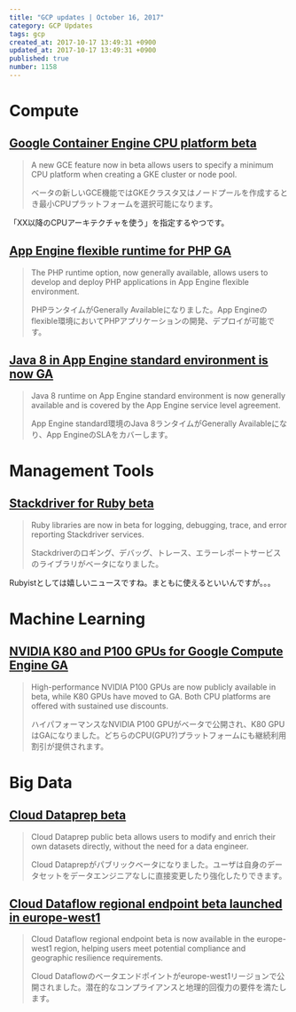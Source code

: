 ```yaml
---
title: "GCP updates | October 16, 2017"
category: GCP Updates
tags: gcp
created_at: 2017-10-17 13:49:31 +0900
updated_at: 2017-10-17 13:49:31 +0900
published: true
number: 1158
---
```


# Compute
## [Google Container Engine CPU platform beta](https://cloud.google.com/container-engine/docs/min-cpu-platform)
> A new GCE feature now in beta allows users to specify a minimum CPU platform when creating a GKE cluster or node pool.
>
> ベータの新しいGCE機能ではGKEクラスタ又はノードプールを作成するとき最小CPUプラットフォームを選択可能になります。

「XX以降のCPUアーキテクチャを使う」を指定するやつです。

## [App Engine flexible runtime for PHP GA](https://cloud.google.com/appengine/docs/flexible/php/)
> The PHP runtime option, now generally available, allows users to develop and deploy PHP applications in App Engine flexible environment.
>
> PHPランタイムがGenerally Availableになりました。App Engineのflexible環境においてPHPアプリケーションの開発、デプロイが可能です。

## [Java 8 in App Engine standard environment is now GA](https://cloud.google.com/appengine/docs/standard/java/runtime-java8)
> Java 8 runtime on App Engine standard environment is now generally available and is covered by the App Engine service level agreement.
>
> App Engine standard環境のJava 8ランタイムがGenerally Availableになり、App EngineのSLAをカバーします。

# Management Tools
## [Stackdriver for Ruby beta](https://cloud.google.com/ruby/docs/stackdriver)
> Ruby libraries are now in beta for logging, debugging, trace, and error reporting Stackdriver services.
>
> Stackdriverのロギング、デバッグ、トレース、エラーレポートサービスのライブラリがベータになりました。

Rubyistとしては嬉しいニュースですね。まともに使えるといいんですが。。。

# Machine Learning
## [NVIDIA K80 and P100 GPUs for Google Compute Engine GA](https://cloudplatform.googleblog.com/2017/09/introducing-faster-GPUs-for-Google-Compute-Engine.html)
> High-performance NVIDIA P100 GPUs are now publicly available in beta, while K80 GPUs have moved to GA. Both CPU platforms are offered with sustained use discounts.
>
> ハイパフォーマンスなNVIDIA P100 GPUがベータで公開され、K80 GPUはGAになりました。どちらのCPU(GPU?)プラットフォームにも継続利用割引が提供されます。

# Big Data
## [Cloud Dataprep beta](https://cloud.google.com/dataprep/)
> Cloud Dataprep public beta allows users to modify and enrich their own datasets directly, without the need for a data engineer.
>
> Cloud Dataprepがパブリックベータになりました。ユーザは自身のデータセットをデータエンジニアなしに直接変更したり強化したりできます。

## [Cloud Dataflow regional endpoint beta launched in europe-west1](https://cloud.google.com/dataflow/docs/concepts/regional-endpoints)
> Cloud Dataflow regional endpoint beta is now available in the europe-west1 region, helping users meet potential compliance and geographic resilience requirements.
>
> Cloud Dataflowのベータエンドポイントがeurope-west1リージョンで公開されました。潜在的なコンプライアンスと地理的回復力の要件を満たします。
